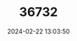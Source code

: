 ---
title: "36732"
category: "Myrcianthes oreophila"
draft: false
date: 2024-02-22 13:03:50
languages:
  Quechua: ["llnca"]
---